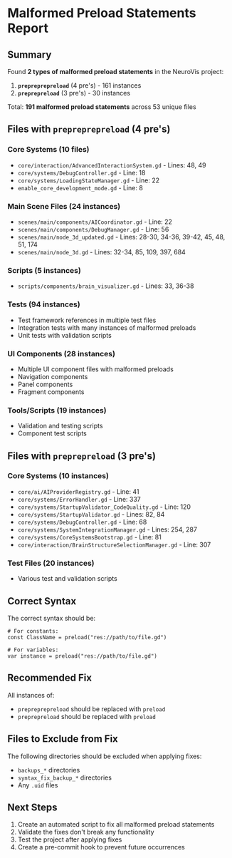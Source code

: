 # Malformed Preload Statements Report

## Summary

Found **2 types of malformed preload statements** in the NeuroVis project:

1. **`prepreprepreload`** (4 pre's) - 161 instances
2. **`preprepreload`** (3 pre's) - 30 instances

Total: **191 malformed preload statements** across 53 unique files

## Files with `prepreprepreload` (4 pre's)

### Core Systems (10 files)
- `core/interaction/AdvancedInteractionSystem.gd` - Lines: 48, 49
- `core/systems/DebugController.gd` - Line: 18
- `core/systems/LoadingStateManager.gd` - Line: 22
- `enable_core_development_mode.gd` - Line: 8

### Main Scene Files (24 instances)
- `scenes/main/components/AICoordinator.gd` - Line: 22
- `scenes/main/components/DebugManager.gd` - Line: 56
- `scenes/main/node_3d_updated.gd` - Lines: 28-30, 34-36, 39-42, 45, 48, 51, 174
- `scenes/main/node_3d.gd` - Lines: 32-34, 85, 109, 397, 684

### Scripts (5 instances)
- `scripts/components/brain_visualizer.gd` - Lines: 33, 36-38

### Tests (94 instances)
- Test framework references in multiple test files
- Integration tests with many instances of malformed preloads
- Unit tests with validation scripts

### UI Components (28 instances)
- Multiple UI component files with malformed preloads
- Navigation components
- Panel components
- Fragment components

### Tools/Scripts (19 instances)
- Validation and testing scripts
- Component test scripts

## Files with `preprepreload` (3 pre's)

### Core Systems (10 instances)
- `core/ai/AIProviderRegistry.gd` - Line: 41
- `core/systems/ErrorHandler.gd` - Line: 337
- `core/systems/StartupValidator_CodeQuality.gd` - Line: 120
- `core/systems/StartupValidator.gd` - Lines: 82, 84
- `core/systems/DebugController.gd` - Line: 68
- `core/systems/SystemIntegrationManager.gd` - Lines: 254, 287
- `core/systems/CoreSystemsBootstrap.gd` - Line: 81
- `core/interaction/BrainStructureSelectionManager.gd` - Line: 307

### Test Files (20 instances)
- Various test and validation scripts

## Correct Syntax

The correct syntax should be:
```gdscript
# For constants:
const ClassName = preload("res://path/to/file.gd")

# For variables:
var instance = preload("res://path/to/file.gd")
```

## Recommended Fix

All instances of:
- `prepreprepreload` should be replaced with `preload`
- `preprepreload` should be replaced with `preload`

## Files to Exclude from Fix

The following directories should be excluded when applying fixes:
- `backups_*` directories
- `syntax_fix_backup_*` directories
- Any `.uid` files

## Next Steps

1. Create an automated script to fix all malformed preload statements
2. Validate the fixes don't break any functionality
3. Test the project after applying fixes
4. Create a pre-commit hook to prevent future occurrences